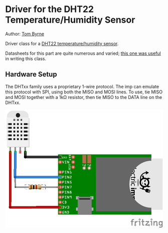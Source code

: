 Driver for the DHT22 Temperature/Humidity Sensor
===================================

Author: [Tom Byrne](https://github.com/tombrew/)

Driver class for a [DHT22 temperature/humidity sensor](https://learn.adafruit.com/dht).

Datasheets for this part are quite numerous and varied; [this one was useful](https://www.sparkfun.com/datasheets/Sensors/Temperature/DHT22.pdf) in writing this class.

## Hardware Setup
The DHTxx family uses a proprietary 1-wire protocol. The imp can emulate this protocol with SPI, using both the MISO and MOSI lines. To use, tie MISO and MOSI together with a 1kΩ resistor, then tie MISO to the DATA line on the DHTxx.

![Connecting a DHT22 to an Electric Imp Card](dht22_bb.png "Connection Diagram")


